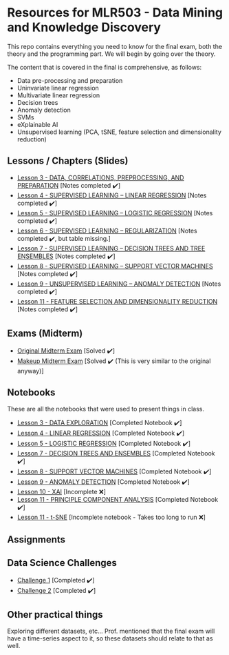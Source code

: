 # Resources for MLR503 - Data Mining and Knowledge Discovery

This repo contains everything you need to know for the final exam, both the theory and the programming part. We will begin by going over the theory. 

The content that is covered in the final is comprehensive, as follows: 
- Data pre-processing and preparation
- Uninvariate linear regression
- Multivariate linear regression
- Decision trees
- Anomaly detection
- SVMs
-  eXplainable AI
-  Unsupervised learning (PCA, tSNE, feature selection and dimensionality reduction)

## Lessons / Chapters (Slides)
- [Lesson 3 - DATA, CORRELATIONS, PREPROCESSING, AND PREPARATION](https://github.com/DaraVaram/MLR503-Final/blob/main/Chapters/Lesson%203.md) \[Notes completed :heavy_check_mark:\]
- [Lesson 4 - SUPERVISED LEARNING – LINEAR REGRESSION](https://github.com/DaraVaram/MLR503-Final/blob/main/Chapters/Lesson%204.md) \[Notes completed :heavy_check_mark:\]
- [Lesson 5 - SUPERVISED LEARNING – LOGISTIC REGRESSION](https://github.com/DaraVaram/MLR503-Final/blob/main/Chapters/Lesson%205.md) \[Notes completed :heavy_check_mark:\]
- [Lesson 6 - SUPERVISED LEARNING – REGULARIZATION](https://github.com/DaraVaram/MLR503-Final/blob/main/Chapters/Lesson%206.md) \[Notes completed :heavy_check_mark:, but table missing.\]
- [Lesson 7 - SUPERVISED LEARNING – DECISION TREES AND TREE ENSEMBLES](https://github.com/DaraVaram/MLR503-Final/blob/main/Chapters/Lesson%207.md)  \[Notes completed :heavy_check_mark:\]
- [Lesson 8 - SUPERVISED LEARNING – SUPPORT VECTOR MACHINES](https://github.com/DaraVaram/MLR503-Final/blob/main/Chapters/Lesson%208.md) \[Notes completed :heavy_check_mark:\]
- [Lesson 9 - UNSUPERVISED LEARNING – ANOMALY DETECTION](https://github.com/DaraVaram/MLR503-Final/blob/main/Chapters/Lesson%209.md) \[Notes completed :heavy_check_mark:\]
- [Lesson 11 - FEATURE SELECTION AND DIMENSIONALITY REDUCTION](https://github.com/DaraVaram/MLR503-Final/blob/main/Chapters/Lesson%2011.md) \[Notes completed :heavy_check_mark:\]


## Exams (Midterm)
- [Original Midterm Exam](https://github.com/DaraVaram/MLR503-Final/blob/main/Exams/My%20solutions/MLR503%20Exam%20I%20Solutions%20(Dara).pdf) \[Solved :heavy_check_mark:\]
- [Makeup Midterm Exam]() \[Solved :heavy_check_mark: (This is very similar to the original anyway)\]

## Notebooks
These are all the notebooks that were used to present things in class. 

- [Lesson 3 - DATA EXPLORATION](https://github.com/DaraVaram/MLR503-Final/blob/main/Notebooks/Lesson%203%20-%20DATA%20EXPLORATION.ipynb) \[Completed Notebook :heavy_check_mark:\]
- [Lesson 4 - LINEAR REGRESSION](https://github.com/DaraVaram/MLR503-Final/blob/main/Notebooks/Lesson%204%20-%20LINEAR%20REGRESSION.ipynb) \[Completed Notebook :heavy_check_mark:\]
- [Lesson 5 - LOGISTIC REGRESSION](https://github.com/DaraVaram/MLR503-Final/blob/main/Notebooks/Lesson%205%20-%20LOGISTIC%20REGRESSION.ipynb) \[Completed Notebook :heavy_check_mark:\]
- [Lesson 7 - DECISION TREES AND ENSEMBLES](https://github.com/DaraVaram/MLR503-Final/blob/main/Notebooks/Lesson%207%20-%20DECISION%20TREES%20AND%20ENSEMBLES.ipynb) \[Completed Notebook :heavy_check_mark:\]
- [Lesson 8 - SUPPORT VECTOR MACHINES](https://github.com/DaraVaram/MLR503-Final/blob/main/Notebooks/Lesson%208%20-%20SUPPORT%20VECTOR%20MACHINES.ipynb) \[Completed Notebook :heavy_check_mark:\]
- [Lesson 9 - ANOMALY DETECTION](https://github.com/DaraVaram/MLR503-Final/blob/main/Notebooks/Lesson%209%20-%20ANOMALY%20DETECTION.ipynb) \[Completed Notebook :heavy_check_mark:\]
- [Lesson 10 - XAI]() \[Incomplete :x:\]
- [Lesson 11 - PRINCIPLE COMPONENT ANALYSIS](https://github.com/DaraVaram/MLR503-Final/blob/main/Notebooks/Lesson%2011%20-%20PRINCIPLE%20COMPONENT%20ANALYSIS.ipynb) \[Completed Notebook :heavy_check_mark:\]
- [Lesson 11 - t-SNE](https://github.com/DaraVaram/MLR503-Final/blob/main/Notebooks/LESSON%2011%20-%20tSNE.ipynb) \[Incomplete notebook - Takes too long to run :x:\]
 
## Assignments

## Data Science Challenges
- [Challenge 1]() \[Completed :heavy_check_mark:\]
- [Challenge 2]() \[Completed :heavy_check_mark:\]

## Other practical things
Exploring different datasets, etc... Prof. mentioned that the final exam will have a time-series aspect to it, so these datasets should relate to that as well.
